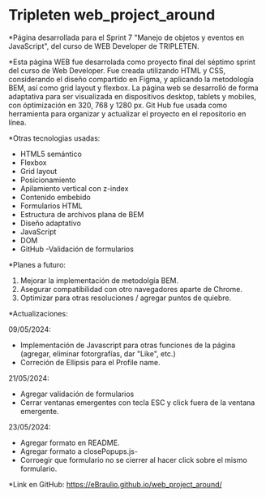 # Tripleten web_project_around

\*Página desarrollada para el Sprint 7 "Manejo de objetos y eventos en JavaScript", del curso de WEB Developer de TRIPLETEN.

\*Esta pàgina WEB fue desarrolada como proyecto final del séptimo sprint del curso de Web Developer.
Fue creada utilizando HTML y CSS, considerando el diseño compartido en Figma, y aplicando la metodología BEM, así como grid layout y flexbox.
La página web se desarrolló de forma adaptativa para ser visualizada en dispositivos desktop, tablets y mobiles, con óptimización en 320, 768 y 1280 px.
Git Hub fue usada como herramienta para organizar y actualizar el proyecto en el repositorio en línea.

\*Otras tecnologìas usadas:

- HTML5 semántico
- Flexbox
- Grid layout
- Posicionamiento
- Apilamiento vertical con z-index
- Contenido embebido
- Formularios HTML
- Estructura de archivos plana de BEM
- Diseño adaptativo
- JavaScript
- DOM
- GitHub
  -Validación de formularios

\*Planes a futuro:

1. Mejorar la implementación de metodolgía BEM.
2. Asegurar compatibilidad con otro navegadores aparte de Chrome.
3. Optimizar para otras resoluciones / agregar puntos de quiebre.

\*Actualizaciones:

09/05/2024:

- Implementación de Javascript para otras funciones de la página (agregar, eliminar fotorgrafías, dar "Like", etc.)
- Correción de Ellipsis para el Profile name.

21/05/2024:

- Agregar validación de formularios
- Cerrar ventanas emergentes con tecla ESC y click fuera de la ventana emergente.

23/05/2024:

- Agregar formato en README.
- Agregar formato a closePopups.js-
- Corroegir que formulario no se cierrer al hacer click sobre el mismo formulario.

\*Link en GitHub:
https://eBraulio.github.io/web_project_around/
